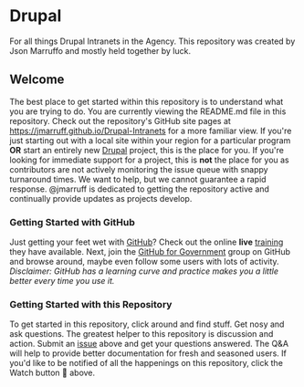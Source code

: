 # Drupal
For all things Drupal Intranets in the Agency.
This repository was created by Json Marruffo and mostly held together by luck.
## Welcome
The best place to get started within this repository is to understand what you are trying to do. You are currently viewing the README.md file in this repository. Check out the repository's GitHub site pages at https://jmarruff.github.io/Drupal-Intranets for a more familiar view. If you're just starting out with a local site within your region for a particular program **OR** start an entirely new [Drupal](http://drupal.org) project, this is the place for you. If you're looking for immediate support for a project, this is **not** the place for you as contributors are not actively monitoring the issue queue with snappy turnaround times. We want to help, but we cannot guarantee a rapid response. @jmarruff is dedicated to getting the repository active and continually provide updates as projects develop.
### Getting Started with GitHub
Just getting your feet wet with [GitHub](https://github.com)? Check out the online **live** [training](https://training.github.com) they have available. Next, join the [GitHub for Government](https://github.com/government) group on GitHub and browse around, maybe even follow some users with lots of activity. *Disclaimer: GitHub has a learning curve and practice makes you a little better every time you use it.*
### Getting Started with this Repository
To get started in this repository, click around and find stuff. Get nosy and ask questions. The greatest helper to this repository is discussion and action. Submit an [issue](https://github.com/jmarruff/Drupal-Intranets/issues) above and get your questions answered. The Q&A will help to provide better documentation for fresh and seasoned users. If you'd like to be notified of all the happenings on this repository, click the Watch button :eyes: above.
